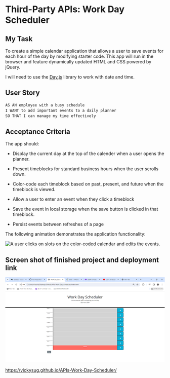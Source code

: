 # Third-Party APIs: Work Day Scheduler

## My Task

To create a simple calendar application that allows a user to save events for each hour of the day by modifying starter code. This app will run in the browser and feature dynamically updated HTML and CSS powered by jQuery.

I will need to use the [Day.js](https://day.js.org/docs/en/display/format) library to work with date and time. 

## User Story

```md
AS AN employee with a busy schedule
I WANT to add important events to a daily planner
SO THAT I can manage my time effectively
```

## Acceptance Criteria

The app should:

* Display the current day at the top of the calender when a user opens the planner.
 
* Present timeblocks for standard business hours when the user scrolls down.
 
* Color-code each timeblock based on past, present, and future when the timeblock is viewed.
 
* Allow a user to enter an event when they click a timeblock

* Save the event in local storage when the save button is clicked in that timeblock.

* Persist events between refreshes of a page

The following animation demonstrates the application functionality:

![A user clicks on slots on the color-coded calendar and edits the events.](./images/05-third-party-apis-homework-demo.gif)


## Screen shot of finished project and deployment link

![Alt text](image.png)

https://vickysug.github.io/APIs-Work-Day-Scheduler/